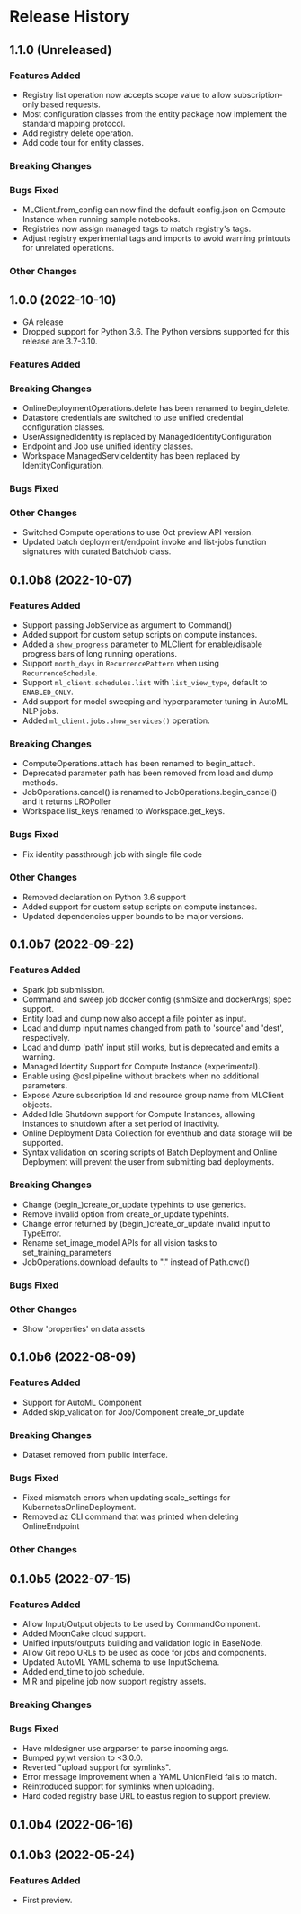 # Release History

## 1.1.0 (Unreleased)

### Features Added
- Registry list operation now accepts scope value to allow subscription-only based requests.
- Most configuration classes from the entity package now implement the standard mapping protocol.
- Add registry delete operation.
- Add code tour for entity classes.

### Breaking Changes

### Bugs Fixed
- MLClient.from_config can now find the default config.json on Compute Instance when running sample notebooks.
- Registries now assign managed tags to match registry's tags.
- Adjust registry experimental tags and imports to avoid warning printouts for unrelated operations.

### Other Changes

## 1.0.0 (2022-10-10)
- GA release
- Dropped support for Python 3.6. The Python versions supported for this release are 3.7-3.10.

### Features Added

### Breaking Changes
- OnlineDeploymentOperations.delete has been renamed to begin_delete.
- Datastore credentials are switched to use unified credential configuration classes.
- UserAssignedIdentity is replaced by ManagedIdentityConfiguration
- Endpoint and Job use unified identity classes.
- Workspace ManagedServiceIdentity has been replaced by IdentityConfiguration.

### Bugs Fixed

### Other Changes
 - Switched Compute operations to use Oct preview API version.
 - Updated batch deployment/endpoint invoke and list-jobs function signatures with curated BatchJob class.

## 0.1.0b8 (2022-10-07)

### Features Added
 - Support passing JobService as argument to Command()
 - Added support for custom setup scripts on compute instances.
 - Added a `show_progress` parameter to MLClient for enable/disable progress bars of long running operations.
 - Support `month_days` in `RecurrencePattern` when using `RecurrenceSchedule`.
 - Support `ml_client.schedules.list` with `list_view_type`, default to `ENABLED_ONLY`.
 - Add support for model sweeping and hyperparameter tuning in AutoML NLP jobs.
 - Added `ml_client.jobs.show_services()` operation.

### Breaking Changes
- ComputeOperations.attach has been renamed to begin_attach.
- Deprecated parameter path has been removed from load and dump methods.
- JobOperations.cancel() is renamed to JobOperations.begin_cancel() and it returns LROPoller
- Workspace.list_keys renamed to Workspace.get_keys.

### Bugs Fixed
- Fix identity passthrough job with single file code

### Other Changes
 - Removed declaration on Python 3.6 support
 - Added support for custom setup scripts on compute instances.
 - Updated dependencies upper bounds to be major versions.

## 0.1.0b7 (2022-09-22)

### Features Added
 - Spark job submission.
 - Command and sweep job docker config (shmSize and dockerArgs) spec support.
 - Entity load and dump now also accept a file pointer as input.
 - Load and dump input names changed from path to 'source' and 'dest', respectively.
 - Load and dump 'path' input still works, but is deprecated and emits a warning.
 - Managed Identity Support for Compute Instance (experimental).
 - Enable using @dsl.pipeline without brackets when no additional parameters.
 - Expose Azure subscription Id and resource group name from MLClient objects.
 - Added Idle Shutdown support for Compute Instances, allowing instances to shutdown after a set period of inactivity.
 - Online Deployment Data Collection for eventhub and data storage will be supported.
 - Syntax validation on scoring scripts of Batch Deployment and Online Deployment will prevent the user from submitting bad deployments.

### Breaking Changes
 - Change (begin_)create_or_update typehints to use generics.
 - Remove invalid option from create_or_update typehints.
 - Change error returned by (begin_)create_or_update invalid input to TypeError.
 - Rename set_image_model APIs for all vision tasks to set_training_parameters
 - JobOperations.download defaults to "." instead of Path.cwd()

### Bugs Fixed

### Other Changes
 - Show 'properties' on data assets


## 0.1.0b6 (2022-08-09)

### Features Added

- Support for AutoML Component
- Added skip_validation for Job/Component create_or_update

### Breaking Changes

- Dataset removed from public interface.

### Bugs Fixed

- Fixed mismatch errors when updating scale_settings for KubernetesOnlineDeployment.
- Removed az CLI command that was printed when deleting OnlineEndpoint

### Other Changes


## 0.1.0b5 (2022-07-15)

### Features Added

- Allow Input/Output objects to be used by CommandComponent.
- Added MoonCake cloud support.
- Unified inputs/outputs building and validation logic in BaseNode.
- Allow Git repo URLs to be used as code for jobs and components.
- Updated AutoML YAML schema to use InputSchema.
- Added end_time to job schedule.
- MIR and pipeline job now support registry assets.

### Breaking Changes

### Bugs Fixed

- Have mldesigner use argparser to parse incoming args.
- Bumped pyjwt version to <3.0.0.
- Reverted "upload support for symlinks".
- Error message improvement when a YAML UnionField fails to match.
- Reintroduced support for symlinks when uploading.
- Hard coded registry base URL to eastus region to support preview.

## 0.1.0b4 (2022-06-16)

## 0.1.0b3 (2022-05-24)

### Features Added

- First preview.
